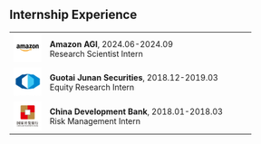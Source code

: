 ## Internship Experience

<table frame="void" rules="none" style="width: 100%; border-collapse: collapse;">
    <tr style="height: 60px; border: none;">
        <td style="width: 15%; border: none; text-align: center; vertical-align: middle;">
            <img src="../assets/img/amazon.png" style="width: 50px; height: auto; border: none;">
        </td>
        <td style="border: none; vertical-align: middle;">
            <div>
                <b>Amazon AGI</b>, 2024.06-2024.09
                <br>
                Research Scientist Intern
            </div>
        </td>
    </tr>
    <tr style="height: 60px; border: none;">
        <td style="width: 15%; border: none; text-align: center; vertical-align: middle;">
            <img src="../assets/img/guotai_junan.png" style="width: 50px; height: auto; border: none;">
        </td>
        <td style="border: none; vertical-align: middle;">
            <div>
                <b>Guotai Junan Securities</b>, 2018.12-2019.03
                <br>
                Equity Research Intern
            </div>
        </td>
    </tr>
    <tr style="height: 60px; border: none;">
        <td style="width: 15%; border: none; text-align: center; vertical-align: middle;">
            <img src="../assets/img/cdb.png" style="width: 50px; height: auto; border: none;">
        </td>
        <td style="border: none; vertical-align: middle;">
            <div>
                <b>China Development Bank</b>, 2018.01-2018.03
                <br>
                Risk Management Intern
            </div>
        </td>
    </tr>
</table>



